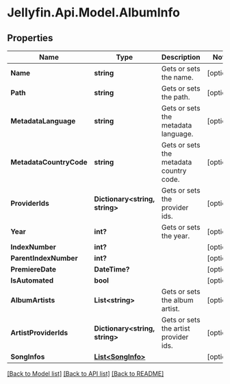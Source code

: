 
# Jellyfin.Api.Model.AlbumInfo

## Properties

Name | Type | Description | Notes
------------ | ------------- | ------------- | -------------
**Name** | **string** | Gets or sets the name. | [optional] 
**Path** | **string** | Gets or sets the path. | [optional] 
**MetadataLanguage** | **string** | Gets or sets the metadata language. | [optional] 
**MetadataCountryCode** | **string** | Gets or sets the metadata country code. | [optional] 
**ProviderIds** | **Dictionary&lt;string, string&gt;** | Gets or sets the provider ids. | [optional] 
**Year** | **int?** | Gets or sets the year. | [optional] 
**IndexNumber** | **int?** |  | [optional] 
**ParentIndexNumber** | **int?** |  | [optional] 
**PremiereDate** | **DateTime?** |  | [optional] 
**IsAutomated** | **bool** |  | [optional] 
**AlbumArtists** | **List&lt;string&gt;** | Gets or sets the album artist. | [optional] 
**ArtistProviderIds** | **Dictionary&lt;string, string&gt;** | Gets or sets the artist provider ids. | [optional] 
**SongInfos** | [**List&lt;SongInfo&gt;**](SongInfo.md) |  | [optional] 

[[Back to Model list]](../README.md#documentation-for-models)
[[Back to API list]](../README.md#documentation-for-api-endpoints)
[[Back to README]](../README.md)

